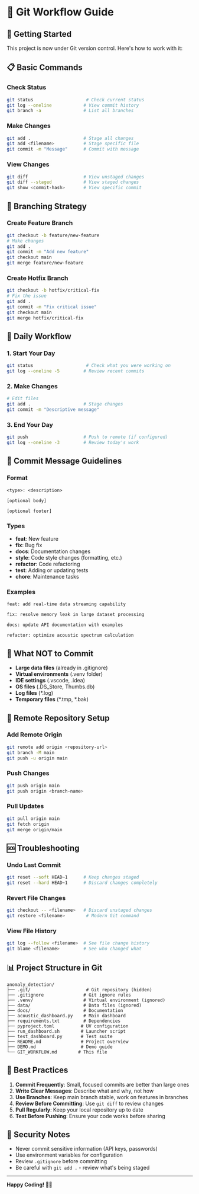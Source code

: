 # 🔄 Git Workflow Guide

## 🚀 Getting Started

This project is now under Git version control. Here's how to work with it:

## 📋 Basic Commands

### Check Status
```bash
git status                    # Check current status
git log --oneline            # View commit history
git branch -a                # List all branches
```

### Make Changes
```bash
git add .                    # Stage all changes
git add <filename>           # Stage specific file
git commit -m "Message"      # Commit with message
```

### View Changes
```bash
git diff                     # View unstaged changes
git diff --staged            # View staged changes
git show <commit-hash>       # View specific commit
```

## 🌿 Branching Strategy

### Create Feature Branch
```bash
git checkout -b feature/new-feature
# Make changes
git add .
git commit -m "Add new feature"
git checkout main
git merge feature/new-feature
```

### Create Hotfix Branch
```bash
git checkout -b hotfix/critical-fix
# Fix the issue
git add .
git commit -m "Fix critical issue"
git checkout main
git merge hotfix/critical-fix
```

## 🔄 Daily Workflow

### 1. Start Your Day
```bash
git status                    # Check what you were working on
git log --oneline -5         # Review recent commits
```

### 2. Make Changes
```bash
# Edit files
git add .                    # Stage changes
git commit -m "Descriptive message"
```

### 3. End Your Day
```bash
git push                     # Push to remote (if configured)
git log --oneline -3         # Review today's work
```

## 📝 Commit Message Guidelines

### Format
```
<type>: <description>

[optional body]

[optional footer]
```

### Types
- **feat**: New feature
- **fix**: Bug fix
- **docs**: Documentation changes
- **style**: Code style changes (formatting, etc.)
- **refactor**: Code refactoring
- **test**: Adding or updating tests
- **chore**: Maintenance tasks

### Examples
```
feat: add real-time data streaming capability

fix: resolve memory leak in large dataset processing

docs: update API documentation with examples

refactor: optimize acoustic spectrum calculation
```

## 🚫 What NOT to Commit

- **Large data files** (already in .gitignore)
- **Virtual environments** (.venv folder)
- **IDE settings** (.vscode, .idea)
- **OS files** (.DS_Store, Thumbs.db)
- **Log files** (*.log)
- **Temporary files** (*.tmp, *.bak)

## 🔗 Remote Repository Setup

### Add Remote Origin
```bash
git remote add origin <repository-url>
git branch -M main
git push -u origin main
```

### Push Changes
```bash
git push origin main
git push origin <branch-name>
```

### Pull Updates
```bash
git pull origin main
git fetch origin
git merge origin/main
```

## 🆘 Troubleshooting

### Undo Last Commit
```bash
git reset --soft HEAD~1      # Keep changes staged
git reset --hard HEAD~1      # Discard changes completely
```

### Revert File Changes
```bash
git checkout -- <filename>   # Discard unstaged changes
git restore <filename>        # Modern Git command
```

### View File History
```bash
git log --follow <filename>  # See file change history
git blame <filename>         # See who changed what
```

## 📊 Project Structure in Git

```
anomaly_detection/
├── .git/                     # Git repository (hidden)
├── .gitignore               # Git ignore rules
├── .venv/                   # Virtual environment (ignored)
├── data/                    # Data files (ignored)
├── docs/                    # Documentation
├── acoustic_dashboard.py    # Main dashboard
├── requirements.txt         # Dependencies
├── pyproject.toml          # UV configuration
├── run_dashboard.sh        # Launcher script
├── test_dashboard.py       # Test suite
├── README.md               # Project overview
├── DEMO.md                 # Demo guide
└── GIT_WORKFLOW.md        # This file
```

## 🎯 Best Practices

1. **Commit Frequently**: Small, focused commits are better than large ones
2. **Write Clear Messages**: Describe what and why, not how
3. **Use Branches**: Keep main branch stable, work on features in branches
4. **Review Before Committing**: Use `git diff` to review changes
5. **Pull Regularly**: Keep your local repository up to date
6. **Test Before Pushing**: Ensure your code works before sharing

## 🔐 Security Notes

- Never commit sensitive information (API keys, passwords)
- Use environment variables for configuration
- Review `.gitignore` before committing
- Be careful with `git add .` - review what's being staged

---

**Happy Coding! 🎵✨**
